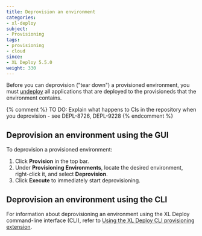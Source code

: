 ```yaml
---
title: Deprovision an environment
categories:
- xl-deploy
subject:
- Provisioning
tags:
- provisioning
- cloud
since:
- XL Deploy 5.5.0
weight: 330
---
```


Before you can deprovision ("tear down") a provisioned environment, you must [undeploy](/xl-deploy/how-to/undeploy-an-application.html) all applications that are deployed to the provisioneds that the environment contains.

{% comment %} TO DO: Explain what happens to CIs in the repository when you deprovision - see DEPL-8726, DEPL-9228 {% endcomment %}

## Deprovision an environment using the GUI

To deprovision a provisioned environment:

1. Click **Provision** in the top bar.
1. Under **Provisioning Environments**, locate the desired environment, right-click it, and select **Deprovision**.
1. Click **Execute** to immediately start deprovisioning.

## Deprovision an environment using the CLI

For information about deprovisioning an environment using the XL Deploy command-line interface (CLI), refer to [Using the XL Deploy CLI provisioning extension](/xl-deploy/how-to/using-the-xl-deploy-cli-provisioning-extension.html).

